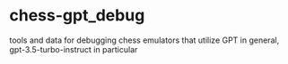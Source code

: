 # chess-gpt_debug

tools and data for debugging chess emulators that utilize GPT in general,
gpt-3.5-turbo-instruct in particular
